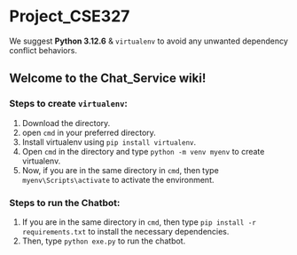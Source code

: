 # Project_CSE327

We suggest **Python 3.12.6** & `virtualenv` to avoid any unwanted dependency conflict behaviors.

## Welcome to the Chat_Service wiki!
### Steps to create `virtualenv`:
1. Download the directory.
2. open `cmd` in your preferred directory.
3. Install virtualenv using `pip install virtualenv`.
4. Open `cmd` in the directory and type `python -m venv myenv` to create virtualenv.
5. Now, if you are in the same directory in `cmd`, then type `myenv\Scripts\activate` to activate the environment.
### Steps to run the Chatbot:
1. If you are in the same directory in `cmd`, then type `pip install -r requirements.txt` to install the necessary dependencies.
2. Then, type `python exe.py` to run the chatbot.

